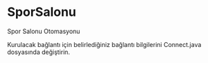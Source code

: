 # SporSalonu
Spor Salonu Otomasyonu

Kurulacak bağlantı için belirlediğiniz bağlantı bilgilerini Connect.java dosyasında değiştirin.
